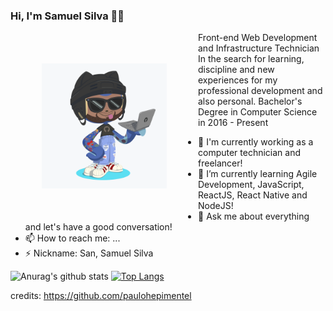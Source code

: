 ### Hi, I'm Samuel Silva 👋🏼

<img align="left" hspace="50" vspace="50" width="200" height="200" src="https://github.com/samuelscn/samuelscn/blob/master/octocat.png">

Front-end Web Development and Infrastructure Technician
In the search for learning, discipline and new experiences for my professional development and also personal.
Bachelor's Degree in Computer Science in 2016 - Present

- 🔭 I'm currently working as a computer technician and freelancer!
- 🌱 I’m currently learning Agile Development, JavaScript, ReactJS, React Native and NodeJS!
- 💬 Ask me about everything and let's have a good conversation!
- 📫 How to reach me: ...
- ⚡ Nickname: San, Samuel Silva

![Anurag's github stats](https://github-readme-stats.vercel.app/api?username=samuelscn&show_icons=true&count_private=true&layout=compact&hide=stars&include_all_commits=true&theme=default)
[![Top Langs](https://github-readme-stats.vercel.app/api/top-langs/?username=samuelscn&layout=compact)](https://github.com/anuraghazra/github-readme-stats)

credits: https://github.com/paulohepimentel




